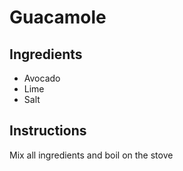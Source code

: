 # Guacamole
## Ingredients
* Avocado
* Lime
* Salt
## Instructions
Mix all ingredients and boil on the stove
